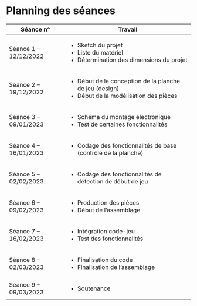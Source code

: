 # Planning des séances

| Séance n° | Travail |
| ----------- | ----------- |
| Séance 1 – 12/12/2022 |<ul><li>Sketch du projet<li>Liste du matériel<li>Détermination des dimensions du projet|
| Séance 2 – 19/12/2022 |<ul><li>Début de la conception de la planche de jeu (design)<li>Début de la modélisation des pièces|
| Séance 3 – 09/01/2023 |<ul><li>Schéma du montage électronique<li>Test de certaines fonctionnalités|
| Séance 4 – 16/01/2023 |<ul><li>Codage des fonctionnalités de base (contrôle de la planche)|
| Séance 5 – 02/02/2023 |<ul><li>Codage des fonctionnalités de détection de début de jeu|
| Séance 6 – 09/02/2023 |<ul><li>Production des pièces<li>Début de l’assemblage|
| Séance 7 – 16/02/2023 |<ul><li>Intégration code-jeu<li>Test des fonctionnalités|
| Séance 8 – 02/03/2023 |<ul><li>Finalisation du code<li>Finalisation de l’assemblage|
| Séance 9 – 09/03/2023 |<ul><li>Soutenance|
